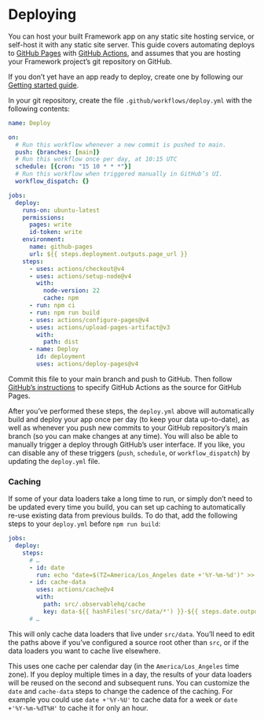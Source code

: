 # Deploying

You can host your built Framework app on any static site hosting service, or self-host it with any static site server. This guide covers automating deploys to [GitHub Pages](https://pages.github.com/) with [GitHub Actions](https://github.com/features/actions), and assumes that you are hosting your Framework project’s git repository on GitHub.

<div class="tip">

If you don’t yet have an app ready to deploy, create one by following our [Getting started guide](./getting-started).

</div>

In your git repository, create the file `.github/workflows/deploy.yml` with the following contents:

```yaml
name: Deploy

on:
  # Run this workflow whenever a new commit is pushed to main.
  push: {branches: [main]}
  # Run this workflow once per day, at 10:15 UTC
  schedule: [{cron: "15 10 * * *"}]
  # Run this workflow when triggered manually in GitHub’s UI.
  workflow_dispatch: {}

jobs:
  deploy:
    runs-on: ubuntu-latest
    permissions:
      pages: write
      id-token: write
    environment:
      name: github-pages
      url: ${{ steps.deployment.outputs.page_url }}
    steps:
      - uses: actions/checkout@v4
      - uses: actions/setup-node@v4
        with:
          node-version: 22
          cache: npm
      - run: npm ci
      - run: npm run build
      - uses: actions/configure-pages@v4
      - uses: actions/upload-pages-artifact@v3
        with:
          path: dist
      - name: Deploy
        id: deployment
        uses: actions/deploy-pages@v4
```

Commit this file to your main branch and push to GitHub. Then follow [GitHub’s instructions](https://docs.github.com/en/pages/getting-started-with-github-pages/configuring-a-publishing-source-for-your-github-pages-site#publishing-with-a-custom-github-actions-workflow) to specify GitHub Actions as the source for GitHub Pages.

After you’ve performed these steps, the `deploy.yml` above will automatically build and deploy your app once per day (to keep your data up-to-date), as well as whenever you push new commits to your GitHub repository’s main branch (so you can make changes at any time). You will also be able to manually trigger a deploy through GitHub’s user interface. If you like, you can disable any of these triggers (`push`, `schedule`, or `workflow_dispatch`) by updating the `deploy.yml` file.

### Caching

If some of your data loaders take a long time to run, or simply don’t need to be updated every time you build, you can set up caching to automatically re-use existing data from previous builds. To do that, add the following steps to your `deploy.yml` before `npm run build`:

```yaml
jobs:
  deploy:
    steps:
      # …
      - id: date
        run: echo "date=$(TZ=America/Los_Angeles date +'%Y-%m-%d')" >> $GITHUB_OUTPUT
      - id: cache-data
        uses: actions/cache@v4
        with:
          path: src/.observablehq/cache
          key: data-${{ hashFiles('src/data/*') }}-${{ steps.date.outputs.date }}
      # …
```

<div class="note">

This will only cache data loaders that live under <code>src/data</code>. You’ll need to edit the paths above if you’ve configured a source root other than <code>src</code>, or if the data loaders you want to cache live elsewhere.

</div>

This uses one cache per calendar day (in the `America/Los_Angeles` time zone). If you deploy multiple times in a day, the results of your data loaders will be reused on the second and subsequent runs. You can customize the `date` and `cache-data` steps to change the cadence of the caching. For example you could use `date +'%Y-%U'` to cache data for a week or `date +'%Y-%m-%dT%H'` to cache it for only an hour.
